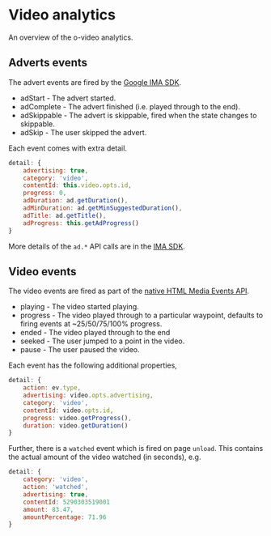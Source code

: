 # Video analytics

An overview of the o-video analytics.

## Adverts events

The advert events are fired by the [Google IMA SDK](https://developers.google.com/interactive-media-ads/docs/sdks/html5/v3/apis#ima.AdEvent.Type).

- adStart - The advert started.
- adComplete - The advert finished (i.e. played through to the end).
- adSkippable - The advert is skippable, fired when the state changes to skippable.
- adSkip - The user skipped the advert.

Each event comes with extra detail.

```js
detail: {
	advertising: true,
	category: 'video',
	contentId: this.video.opts.id,
	progress: 0,
	adDuration: ad.getDuration(),
	adMinDuration: ad.getMinSuggestedDuration(),
	adTitle: ad.getTitle(),
	adProgress: this.getAdProgress()
}
```

More details of the `ad.*` API calls are in the [IMA SDK](https://developers.google.com/interactive-media-ads/docs/sdks/html5/v3/apis).

## Video events

The video events are fired as part of the [native HTML Media Events API](https://developer.mozilla.org/en/docs/Web/Guide/Events/Media_events).

- playing - The video started playing.
- progress - The video played through to a particular waypoint, defaults to firing events at ~25/50/75/100% progress.
- ended - The video played through to the end
- seeked - The user jumped to a point in the video.
- pause - The user paused the video.

Each event has the following additional properties,

```js
detail: {
	action: ev.type,
	advertising: video.opts.advertising,
	category: 'video',
 	contentId: video.opts.id,
	progress: video.getProgress(),
	duration: video.getDuration()
}
```

Further, there is a `watched` event which is fired on page `unload`. This contains the actual amount of the video watched
(in seconds), e.g.

```js
detail: {
    category: 'video',
    action: 'watched',
    advertising: true,
    contentId: 5290303519001
    amount: 83.47,
    amountPercentage: 71.96
}
```
